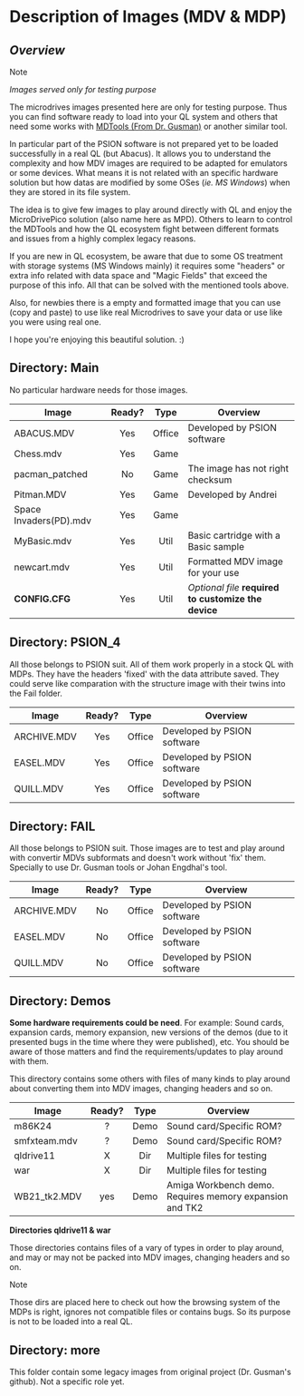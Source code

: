 # Description of Images (MDV & MDP)
## _Overview_

> [!NOTE]
> _Images served only for testing purpose_

The microdrives images presented here are only for testing purpose. Thus you can find software ready to load into your QL system and others that need some works with [MDTools (From Dr. Gusman)](https://github.com/gusmanb/micropicodrive/releases/tag/V1.0.0.0) or another similar tool.

In particular part of the PSION software is not prepared yet to be loaded successfully in a real QL (but Abacus). It allows you to understand the complexity and how MDV images are required to be adapted for emulators or some devices. What means it is not related with an specific hardware solution but how datas are modified by some OSes (_ie. MS Windows_) when they are stored in its file system.

The idea is to give few images to play around directly with QL and enjoy the MicroDrivePico solution (also name here as MPD). Others to learn to control the MDTools and how the QL ecosystem fight between different formats and issues from a highly complex legacy reasons.

If you are new in QL ecosystem, be aware that due to some OS treatment with storage systems (MS Windows mainly) it requires some "headers" or extra info related with data space and "Magic Fields" that exceed the purpose of this info. All that can be solved with the mentioned tools above.

Also, for newbies there is a empty and formatted image that you can use (copy and paste) to use like real Microdrives to save your data or use like you were using real one.

I hope you're enjoying this beautiful solution. :)

## Directory: Main
No particular hardware needs for those images.


| Image | Ready? | Type | Overview |
| ------ | :--: | :--: | ---- |
| ABACUS.MDV | Yes | Office | Developed by PSION software |
| Chess.mdv | Yes | Game |  |
| pacman_patched | No | Game | The image has not right checksum |
| Pitman.MDV | Yes | Game | Developed by Andrei |
| Space Invaders(PD).mdv | Yes | Game |  |
| MyBasic.mdv | Yes | Util | Basic cartridge with a Basic sample |
| newcart.mdv | Yes | Util | Formatted MDV image for your use |
| **CONFIG.CFG** | Yes | Util | _Optional file_ **required to customize the device** |


## Directory: PSION_4
All those belongs to PSION suit. All of them work properly in a stock QL with MDPs. They have the headers 'fixed' with the data attribute saved. They could serve like comparation with the structure image with their twins into the Fail folder.


| Image | Ready? | Type | Overview |
| ------ | :--: | :--: | ---- |
| ARCHIVE.MDV | Yes | Office | Developed by PSION software |
| EASEL.MDV | Yes | Office | Developed by PSION software |
| QUILL.MDV | Yes | Office | Developed by PSION software |


## Directory: FAIL
All those belongs to PSION suit. Those images are to test and play around with convertir MDVs subformats and doesn't work without 'fix' them. Specially to use Dr. Gusman tools or Johan Engdhal's tool. 


| Image | Ready? | Type | Overview |
| ------ | :--: | :--: | ---- |
| ARCHIVE.MDV | No | Office | Developed by PSION software |
| EASEL.MDV | No | Office | Developed by PSION software |
| QUILL.MDV | No | Office | Developed by PSION software |



## Directory: Demos
**Some hardware requirements could be need**. For example: Sound cards, expansion cards, memory expansion, new versions of the demos (due to it presented bugs in the time where they were published), etc. You should be aware of those matters and find the requirements/updates to play around with them.

This directory contains some others with files of many kinds to play around about converting them into MDV images, changing headers and so on.



| Image | Ready? | Type | Overview |
| ------ | :--: | :--: | ---- |
| m86K24 | ? | Demo | Sound card/Specific ROM? |
| smfxteam.mdv | ? | Demo | Sound card/Specific ROM? |
| qldrive11 | X | Dir | Multiple files for testing |
| war | X | Dir | Multiple files for testing |
| WB21_tk2.MDV | yes | Demo | Amiga Workbench demo. Requires memory expansion and TK2 |

**Directories qldrive11 & war**

Those directories contains files of a vary of types in order to play around, and may or may not be packed into MDV images, changing headers and so on.

> [!NOTE]
> Those dirs are placed here to check out how the browsing system of the MDPs is right, ignores not compatible files or contains bugs. So its purpose is not to be loaded into a real QL.

## Directory: more
This folder contain some legacy images from original project (Dr. Gusman's github). Not a specific role yet.
